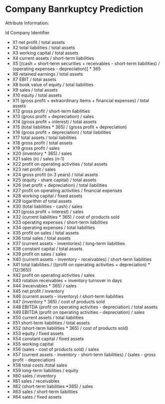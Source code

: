 # Company Banrkuptcy Prediction
Attribute Information:

Id Company Identifier 
- X1 net profit / total assets
- X2 total liabilities / total assets
- X3 working capital / total assets
- X4 current assets / short-term liabilities
- X5 [(cash + short-term securities + receivables - short-term liabilities) / (operating expenses - depreciation)] * 365
- X6 retained earnings / total assets
- X7 EBIT / total assets
- X8 book value of equity / total liabilities
- X9 sales / total assets
- X10 equity / total assets
- X11 (gross profit + extraordinary items + financial expenses) / total assets
- X12 gross profit / short-term liabilities
- X13 (gross profit + depreciation) / sales
- X14 (gross profit + interest) / total assets
- X15 (total liabilities * 365) / (gross profit + depreciation)
- X16 (gross profit + depreciation) / total liabilities
- X17 total assets / total liabilities
- X18 gross profit / total assets
- X19 gross profit / sales
- X20 (inventory * 365) / sales
- X21 sales (n) / sales (n-1)
- X22 profit on operating activities / total assets
- X23 net profit / sales
- X24 gross profit (in 3 years) / total assets
- X25 (equity - share capital) / total assets
- X26 (net profit + depreciation) / total liabilities
- X27 profit on operating activities / financial expenses
- X28 working capital / fixed assets
- X29 logarithm of total assets
- X30 (total liabilities - cash) / sales
- X31 (gross profit + interest) / sales
- X32 (current liabilities * 365) / cost of products sold
- X33 operating expenses / short-term liabilities
- X34 operating expenses / total liabilities
- X35 profit on sales / total assets
- X36 total sales / total assets
- X37 (current assets - inventories) / long-term liabilities
- X38 constant capital / total assets
- X39 profit on sales / sales
- X40 (current assets - inventory - receivables) / short-term liabilities
- X41 total liabilities / ((profit on operating activities + depreciation) * (12/365))
- X42 profit on operating activities / sales
- X43 rotation receivables + inventory turnover in days
- X44 (receivables * 365) / sales
- X45 net profit / inventory
- X46 (current assets - inventory) / short-term liabilities
- X47 (inventory * 365) / cost of products sold
- X48 EBITDA (profit on operating activities - depreciation) / total assets
- X49 EBITDA (profit on operating activities - depreciation) / sales
- X50 current assets / total liabilities
- X51 short-term liabilities / total assets
- X52 (short-term liabilities * 365) / cost of products sold)
- X53 equity / fixed assets
- X54 constant capital / fixed assets
- X55 working capital
- X56 (sales - cost of products sold) / sales
- X57 (current assets - inventory - short-term liabilities) / (sales - gross profit - depreciation)
- X58 total costs /total sales
- X59 long-term liabilities / equity
- X60 sales / inventory
- X61 sales / receivables
- X62 (short-term liabilities *365) / sales
- X63 sales / short-term liabilities
- X64 sales / fixed assets
